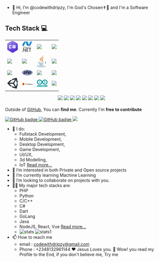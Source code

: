 - 👋 Hi, I’m @codewithdripzy, I'm God's Chosen✝🙏 and I'm a Software Engineer


## Tech Stack :computer:

<div>
  <table>
    <tr>
      <td><img width="35" src="https://raw.githubusercontent.com/gilbarbara/logos/master/logos/c-sharp.svg" alt="C#"/></td>
      <td><img width="35" src="https://raw.githubusercontent.com/gilbarbara/logos/master/logos/dotnet.svg" alt="Dot Net"/></td>
      <td><img width="27" src="https://raw.githubusercontent.com/gilbarbara/logos/master/logos/flutter.svg"/></td>
      <td><img width="35" src="https://raw.githubusercontent.com/gilbarbara/logos/master/logos/database-labs.svg"/></td>
    </tr>
    <tr>
      <td><img width="35" src="https://raw.githubusercontent.com/gilbarbara/logos/master/logos/mysql.svg"/></td>
      <td><img width="35" src="https://raw.githubusercontent.com/gilbarbara/logos/master/logos/android-icon.svg"/></td>
      <td><img width="30" src="https://raw.githubusercontent.com/gilbarbara/logos/master/logos/java.svg"/></td>
      <td><img width="35" src="https://raw.githubusercontent.com/gilbarbara/logos/master/logos/apple-app-store.svg"/></td>
    </tr>
    <tr>
      <td><img width="35" src="https://raw.githubusercontent.com/gilbarbara/logos/master/logos/css-3.svg"/></td>
      <td><img width="35" src="https://raw.githubusercontent.com/gilbarbara/logos/master/logos/php.svg"/></td>
      <td><img width="35" src="https://raw.githubusercontent.com/gilbarbara/logos/master/logos/javascript.svg"/></td>
      <td><img width="35" src="https://raw.githubusercontent.com/gilbarbara/logos/master/logos/json.svg"/></td>
    </tr>
    <tr>
      <td><img width="35" src="https://raw.githubusercontent.com/gilbarbara/logos/master/logos/unity.svg"/></td>
      <td><img width="35" src="https://raw.githubusercontent.com/gilbarbara/logos/master/logos/firebase.svg"/></td>
      <td><img width="35" src="https://raw.githubusercontent.com/gilbarbara/logos/master/logos/arduino.svg"/></td>
      <td><img width="25" src="https://raw.githubusercontent.com/gilbarbara/logos/master/logos/figma.svg"/></td>
    </tr>
  </table>
</div>

<div align="center">
   
  <img width="55" src="https://raw.githubusercontent.com/gilbarbara/logos/master/logos/aws.svg"/> 
  <img width="55" src="https://raw.githubusercontent.com/gilbarbara/logos/master/logos/aws-amplify.svg"/> 
  <img width="55" src="https://raw.githubusercontent.com/gilbarbara/logos/master/logos/aws-s3.svg"/> 
  <img width="55" src="https://raw.githubusercontent.com/gilbarbara/logos/master/logos/aws-rds.svg"/> 
  <img width="55" src="https://raw.githubusercontent.com/gilbarbara/logos/master/logos/aws-iam.svg"/> 
  <img width="55" src="https://raw.githubusercontent.com/gilbarbara/logos/master/logos/aws-cloudfront.svg"/> 
  <img width="55" src="https://raw.githubusercontent.com/gilbarbara/logos/master/logos/aws-dynamodb.svg"/> 
  <img width="55" src="https://raw.githubusercontent.com/gilbarbara/logos/master/logos/aws-ec2.svg"/> 
  

</div>


####

Outside of [GitHub](https://github.com/codewithdripzy/), You can **find me**. Currently I'm **free to contribute**

<p >
  <a href="https://github.com/codewithdripzy?tab=followers">
    <img src="https://komarev.com/ghpvc/?username=codewithdripzy&color=blue&label=Profile+Views" alt="GitHub badge" />
  </a>
  <a href="https://github.com/codewithdripzy?tab=followers">
    <img src="https://img.shields.io/github/followers/codewithdripzy?label=follow&style=social" alt="GitHub badge" />
  </a>
  
  <a href="https://www.linkedin.com/in/emmanuel-bankole-746258235/">
     <img src="https://img.shields.io/badge/-Bankole Emmanuel?style=flat-square&logo=Linkedin&logoColor=white&link=https://www.linkedin.com/in/emmanuel-bankole-746258235/" />
 </a>
</p>

- 💪 I do:
  - Fullstack Development,
  - Mobile Development,
  - Desktop Development,
  - Game Development,
  - UI/UX,
  - 3d Modelling,
  - IoT [Read more...](http://codewithdripzy.github.io/portfolio)
- 👀 I’m interested in both Private and Open source projects
- 🌱 I’m currently learning Machine Learning
- 💞️ I’m looking to collaborate on projects with you.
- 👨‍💻 My major tech stacks are:
   - PHP
   - Python
   - C/C++
   - C#
   - Dart
   - GoLang
   - Java
   - NodeJS, React, Vue [Read more...](http://codewithdripzy.github.io/portfolio)
   - ![stats](https://github-readme-stats.vercel.app/api?username=codewithdripzy)     ![stats1](https://github-readme-stats.vercel.app/api/top-langs/?username=codewithdripzy&layout=compact)
- 📫 How to reach me 
  - email : codewithdripzy@gmail.com
  - Phone : +2348132961144
❤ Jesus Loves you.
🎉 Wow! you read my Profile to the End, if you don't believe me, Try me

<!---
codewithdripzy/codewithdripzy is a ✨ special ✨ repository because its `README.md` (this file) appears on your GitHub profile.
You can click the Preview link to take a look at your changes.
--->
